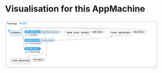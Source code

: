 # Visualisation for this AppMachine

![Finite State Machine Visualisation](https://raw.githubusercontent.com/mnhthng-thms/To-Do-List-App-ReactNative/master/public/AppMachine-visualisation.png)